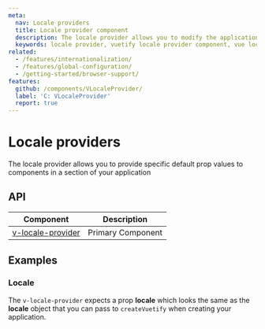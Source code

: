 ```yaml
---
meta:
  nav: Locale providers
  title: Locale provider component
  description: The locale provider allows you to modify the application's current language scoped within a template
  keywords: locale provider, vuetify locale provider component, vue locale provider component
related:
  - /features/internationalization/
  - /features/global-configuration/
  - /getting-started/browser-support/
features:
  github: /components/VLocaleProvider/
  label: 'C: VLocaleProvider'
  report: true
---
```


# Locale providers

The locale provider allows you to provide specific default prop values to components in a section of your application

<PageFeatures />

<PromotedEntry />

## API

| Component | Description |
| - | - |
| [v-locale-provider](/api/v-locale-provider/) | Primary Component |

<ApiInline hide-links />

## Examples

### Locale

The `v-locale-provider` expects a prop **locale** which looks the same as the **locale** object that you can pass to `createVuetify` when creating your application.
